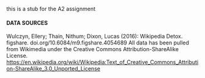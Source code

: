 this is a stub for the A2 assignment

#### DATA SOURCES
Wulczyn, Ellery; Thain, Nithum; Dixon, Lucas (2016): Wikipedia Detox. figshare. doi.org/10.6084/m9.figshare.4054689
All data has been pulled from  Wikimedia under the  Creative Commons Attribution-ShareAlike License.
https://en.wikipedia.org/wiki/Wikipedia:Text_of_Creative_Commons_Attribution-ShareAlike_3.0_Unported_License